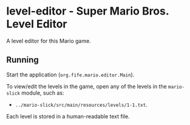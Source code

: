 # level-editor - Super Mario Bros. Level Editor
A level editor for this Mario game.

## Running
Start the application (`org.fife.mario.editor.Main`).

To view/edit the levels in the game, open any of the levels in the `mario-slick`
module, such as:

* `../mario-slick/src/main/resources/levels/1-1.txt`.

Each level is stored in a human-readable text file.
